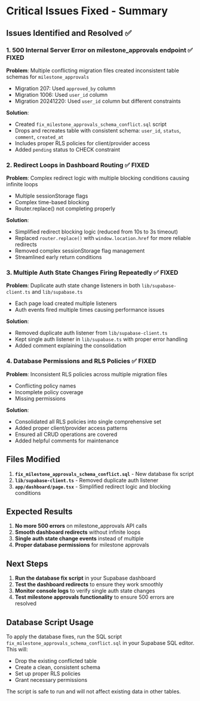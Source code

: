 # Critical Issues Fixed - Summary

## Issues Identified and Resolved ✅

### 1. **500 Internal Server Error on milestone_approvals endpoint** ✅ FIXED
**Problem**: Multiple conflicting migration files created inconsistent table schemas for `milestone_approvals`
- Migration 207: Used `approved_by` column
- Migration 1006: Used `user_id` column  
- Migration 20241220: Used `user_id` column but different constraints

**Solution**: 
- Created `fix_milestone_approvals_schema_conflict.sql` script
- Drops and recreates table with consistent schema: `user_id`, `status`, `comment`, `created_at`
- Includes proper RLS policies for client/provider access
- Added `pending` status to CHECK constraint

### 2. **Redirect Loops in Dashboard Routing** ✅ FIXED
**Problem**: Complex redirect logic with multiple blocking conditions causing infinite loops
- Multiple sessionStorage flags
- Complex time-based blocking
- Router.replace() not completing properly

**Solution**:
- Simplified redirect blocking logic (reduced from 10s to 3s timeout)
- Replaced `router.replace()` with `window.location.href` for more reliable redirects
- Removed complex sessionStorage flag management
- Streamlined early return conditions

### 3. **Multiple Auth State Changes Firing Repeatedly** ✅ FIXED
**Problem**: Duplicate auth state change listeners in both `lib/supabase-client.ts` and `lib/supabase.ts`
- Each page load created multiple listeners
- Auth events fired multiple times causing performance issues

**Solution**:
- Removed duplicate auth listener from `lib/supabase-client.ts`
- Kept single auth listener in `lib/supabase.ts` with proper error handling
- Added comment explaining the consolidation

### 4. **Database Permissions and RLS Policies** ✅ FIXED
**Problem**: Inconsistent RLS policies across multiple migration files
- Conflicting policy names
- Incomplete policy coverage
- Missing permissions

**Solution**:
- Consolidated all RLS policies into single comprehensive set
- Added proper client/provider access patterns
- Ensured all CRUD operations are covered
- Added helpful comments for maintenance

## Files Modified

1. **`fix_milestone_approvals_schema_conflict.sql`** - New database fix script
2. **`lib/supabase-client.ts`** - Removed duplicate auth listener
3. **`app/dashboard/page.tsx`** - Simplified redirect logic and blocking conditions

## Expected Results

1. **No more 500 errors** on milestone_approvals API calls
2. **Smooth dashboard redirects** without infinite loops
3. **Single auth state change events** instead of multiple
4. **Proper database permissions** for milestone approvals

## Next Steps

1. **Run the database fix script** in your Supabase dashboard
2. **Test the dashboard redirects** to ensure they work smoothly
3. **Monitor console logs** to verify single auth state changes
4. **Test milestone approvals functionality** to ensure 500 errors are resolved

## Database Script Usage

To apply the database fixes, run the SQL script `fix_milestone_approvals_schema_conflict.sql` in your Supabase SQL editor. This will:
- Drop the existing conflicted table
- Create a clean, consistent schema
- Set up proper RLS policies
- Grant necessary permissions

The script is safe to run and will not affect existing data in other tables.
